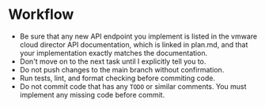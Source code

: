 # Workflow

- Be sure that any new API endpoint you implement is listed in the vmware cloud director API documentation, which is linked in plan.md, and that your implementation exactly matches the documentation.
- Don't move on to the next task until I explicitly tell you to.
- Do not push changes to the main branch without confirmation.
- Run tests, lint, and format checking before commiting code.
- Do not commit code that has any `TODO` or similar comments. You must implement any missing code before commit.
